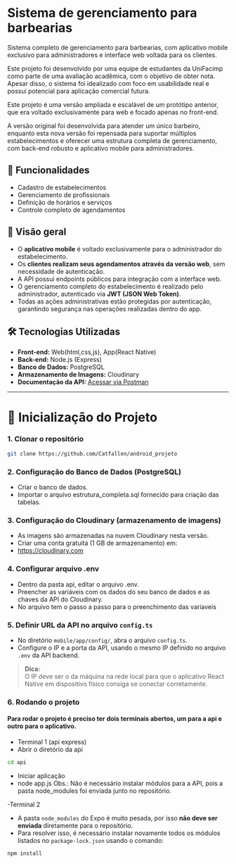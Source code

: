 # Sistema de gerenciamento para barbearias

Sistema completo de gerenciamento para barbearias, com aplicativo mobile exclusivo para administradores e interface web voltada para os clientes.  

Este projeto foi desenvolvido por uma equipe de estudantes da UniFacimp como parte de uma avaliação acadêmica, com o objetivo de obter nota. Apesar disso, o sistema foi idealizado com foco em usabilidade real e possui potencial para aplicação comercial futura.  

Este projeto é uma versão ampliada e escalável de um protótipo anterior, que era voltado exclusivamente para web e focado apenas no front-end.

A versão original foi desenvolvida para atender um único barbeiro, enquanto esta nova versão foi repensada para suportar múltiplos estabelecimentos e oferecer uma estrutura completa de gerenciamento, com back-end robusto e aplicativo mobile para administradores.


## 🧰 Funcionalidades

- Cadastro de estabelecimentos
- Gerenciamento de profissionais
- Definição de horários e serviços
- Controle completo de agendamentos

## 📱 Visão geral

- O **aplicativo mobile** é voltado exclusivamente para o administrador do estabelecimento.
- Os **clientes realizam seus agendamentos através da versão web**, sem necessidade de autenticação.
- A API possui endpoints públicos para integração com a interface web.
- O gerenciamento completo do estabelecimento é realizado pelo administrador, autenticado via **JWT (JSON Web Token)**.
- Todas as ações administrativas estão protegidas por autenticação, garantindo segurança nas operações realizadas dentro do app.

## 🛠️ Tecnologias Utilizadas

- **Front-end:** Web(html,css,js), App(React Native)
- **Back-end:** Node.js (Express)
- **Banco de Dados:** PostgreSQL
- **Armazenamento de Imagens:** Cloudinary
- **Documentação da API:** [Acessar via Postman](link-do-postman-aqui)

---

# 🚀 Inicialização do Projeto

### 1. Clonar o repositório  
```bash
git clone https://github.com/Catfallen/android_projeto
```
### 2. Configuração do Banco de Dados (PostgreSQL)
- Criar o banco de dados.
- Importar o arquivo estrutura_completa.sql fornecido para criação das tabelas.

### 3. Configuração do Cloudinary (armazenamento de imagens)
- As imagens são armazenadas na nuvem Cloudinary nesta versão.
- Criar uma conta gratuita (1 GB de armazenamento) em:
- https://cloudinary.com

### 4. Configurar arquivo .env
- Dentro da pasta api, editar o arquivo .env.
- Preencher as variáveis com os dados do seu banco de dados e as chaves da API do Cloudinary.
- No arquivo tem o passo a passo para o preenchimento das variaveis
### 5. Definir URL da API no arquivo `config.ts`
- No diretório `mobile/app/config/`, abra o arquivo `config.ts`.  
- Configure o IP e a porta da API, usando o mesmo IP definido no arquivo `.env` da API backend.  

> **Dica:**  
> O IP deve ser o da máquina na rede local para que o aplicativo React Native em dispositivo físico consiga se conectar corretamente.

### 6. Rodando o projeto
#### Para rodar o projeto é preciso ter dois terminais abertos, um para a api e outro para o aplicativo.
- Terminal 1 (api express)
- Abrir o diretório da api
```bash
cd api
```
- Iniciar aplicação
- node app.js
Obs.: Não é necessário instalar módulos para a API, pois a pasta node_modules foi enviada junto no repositório.

-Terminal 2
- A pasta `node_modules` do Expo é muito pesada, por isso **não deve ser enviada** diretamente para o repositório.
- Para resolver isso, é necessário instalar novamente todos os módulos listados no `package-lock.json` usando o comando:

```bash
npm install
```











